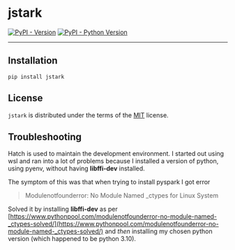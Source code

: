 # jstark

[![PyPI - Version](https://img.shields.io/pypi/v/jstark.svg)](https://pypi.org/project/jstark)
[![PyPI - Python Version](https://img.shields.io/pypi/pyversions/jstark.svg)](https://pypi.org/project/jstark)

-----

## Installation

```console
pip install jstark
```

## License

`jstark` is distributed under the terms of the [MIT](https://spdx.org/licenses/MIT.html) license.

## Troubleshooting

Hatch is used to maintain the development environment. I started out using wsl and ran into a lot
of problems because I installed a version of python, using pyenv, without having **libffi-dev** installed.

The symptom of this was that when trying to install pyspark I got error

> Modulenotfounderror: No Module Named _ctypes for Linux System

Solved it by installing **libffi-dev** as per [https://www.pythonpool.com/modulenotfounderror-no-module-named-_ctypes-solved/](https://www.pythonpool.com/modulenotfounderror-no-module-named-_ctypes-solved/)
and *then* installing my chosen python version (which happened to be python 3.10).
